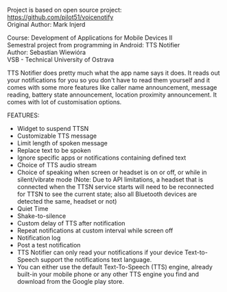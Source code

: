Project is based on open source project: https://github.com/pilot51/voicenotify  
Original Author: Mark Injerd

Course: Development of Applications for Mobile Devices II  
Semestral project from programming in Android: TTS Notifier  
Author: Sebastian Wiewióra  
VSB - Technical University of Ostrava

TTS Notifier does pretty much what the app name says it does. It reads out your notifications for you so you don't have to read them yourself and it comes with some more features like caller name announcement, message reading, battery state announcement, location proximity announcement. It comes with lot of customisation options.

FEATURES:
- Widget to suspend TTSN
- Customizable TTS message
- Limit length of spoken message
- Replace text to be spoken
- Ignore specific apps or notifications containing defined text
- Choice of TTS audio stream
- Choice of speaking when screen or headset is on or off, or while in silent/vibrate mode
(Note: Due to API limitations, a headset that is connected when the TTSN service starts will need to be reconnected for TTSN to see the current state; also all Bluetooth devices are detected the same, headset or not)
- Quiet Time
- Shake-to-silence
- Custom delay of TTS after notification
- Repeat notifications at custom interval while screen off
- Notification log
- Post a test notification
- TTS Notifier can only read your notifications if your device Text-to-Speech support the notifications text language.
- You can either use the default Text-To-Speech (TTS) engine, already built-in your mobile phone or any other TTS engine you find and download from the Google play store. 